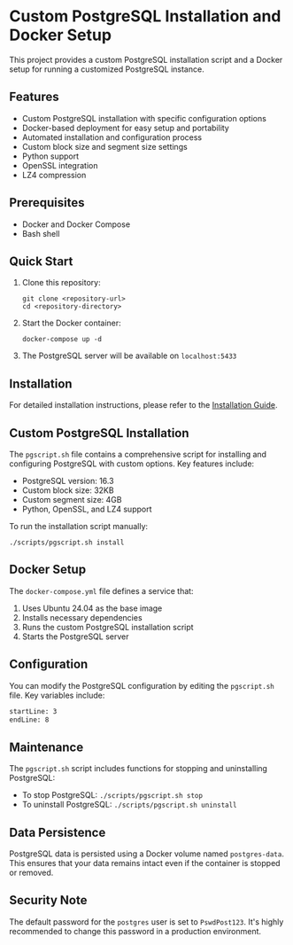 # Custom PostgreSQL Installation and Docker Setup

This project provides a custom PostgreSQL installation script and a Docker setup for running a customized PostgreSQL instance.

## Features

- Custom PostgreSQL installation with specific configuration options
- Docker-based deployment for easy setup and portability
- Automated installation and configuration process
- Custom block size and segment size settings
- Python support
- OpenSSL integration
- LZ4 compression

## Prerequisites

- Docker and Docker Compose
- Bash shell

## Quick Start

1. Clone this repository:
   ```
   git clone <repository-url>
   cd <repository-directory>
   ```

2. Start the Docker container:
   ```
   docker-compose up -d
   ```

3. The PostgreSQL server will be available on `localhost:5433`

## Installation

For detailed installation instructions, please refer to the [Installation Guide](docs/installation.md).

## Custom PostgreSQL Installation

The `pgscript.sh` file contains a comprehensive script for installing and configuring PostgreSQL with custom options. Key features include:

- PostgreSQL version: 16.3
- Custom block size: 32KB
- Custom segment size: 4GB
- Python, OpenSSL, and LZ4 support

To run the installation script manually:

```
./scripts/pgscript.sh install
```

## Docker Setup

The `docker-compose.yml` file defines a service that:

1. Uses Ubuntu 24.04 as the base image
2. Installs necessary dependencies
3. Runs the custom PostgreSQL installation script
4. Starts the PostgreSQL server

## Configuration

You can modify the PostgreSQL configuration by editing the `pgscript.sh` file. Key variables include:

```shell:scripts/pgscript.sh
startLine: 3
endLine: 8
```

## Maintenance

The `pgscript.sh` script includes functions for stopping and uninstalling PostgreSQL:

- To stop PostgreSQL: `./scripts/pgscript.sh stop`
- To uninstall PostgreSQL: `./scripts/pgscript.sh uninstall`

## Data Persistence

PostgreSQL data is persisted using a Docker volume named `postgres-data`. This ensures that your data remains intact even if the container is stopped or removed.

## Security Note

The default password for the `postgres` user is set to `PswdPost123`. It's highly recommended to change this password in a production environment.